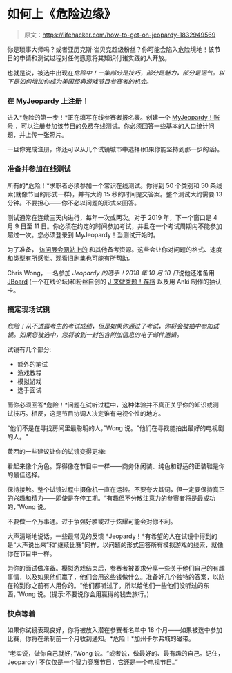 # 如何上《危险边缘》

> 原文：<https://lifehacker.com/how-to-get-on-jeopardy-1832949569>

你是琐事大师吗？或者亚历克斯·崔贝克超级粉丝？你可能会陷入危险境地！该节目的申请和测试过程对任何愿意将其知识付诸实践的人开放。



也就是说，被选中出现在*危险中！一集部分是技巧，部分是魅力，部分是运气。以下是如何增加你成为美国经典游戏节目参赛者的机会。* 

### 在 MyJeopardy 上注册！

进入*危险的第一步！*正在填写在线参赛者报名表。创建一个 [MyJeopardy！账号](https://www.jeopardy.com/create-account) ，可以注册参加该节目的免费在线测试。你必须回答一些基本的人口统计问题，并上传一张照片。

一旦你完成注册，你还可以从几个试镜城市中选择(如果你能坚持到那一步的话)。

### 准备并参加在线测试

所有的*危险！*求职者必须参加一个常识在线测试。你得到 50 个类别和 50 条线索(就像节目的形式一样)，并有大约 15 秒的时间提交答案。整个测试大约需要 13 分钟。不要担心——你不必以问题的形式来回答。

测试通常在连续三天内进行，每年一次或两次。对于 2019 年，下一个窗口是 4 月 9 日至 11 日。你必须在约定的时间参加考试，并且在一个考试周期内不能参加超过一次。您必须登录到 MyJeopardy！当测试开始时。

为了准备， [访问展会网站上的](https://www.jeopardy.com/be-on-j/prep-center) 和其他备考资源。这些会让你对问题的格式、速度和类型有所感觉。观看旧剧集也可能有所帮助。

Chris Wong，一名参加 *Jeopardy 的选手！2018 年 10 月 10 日*说他还准备用 [JBoard](https://jboard.tv/viewforum.php?f=1) (一个在线论坛)和粉丝自创的 [J 来做秀题！存档](http://j-archive.com/) 以及用 Anki 制作的抽认卡。

### 搞定现场试镜

*危险！从不透露考生的考试成绩，但是如果你通过了考试，你将会被抽中参加试镜。如果您被选中，您将收到一封包含附加信息的电子邮件邀请。*

试镜有几个部分:

*   额外的笔试
*   游戏教程
*   模拟游戏
*   选手面试

而你必须回答*危险！*问题在试听过程中，这种体验并不真正关乎你的知识或测试技巧。相反，这是节目协调人决定谁有电视个性的地方。

“他们不是在寻找房间里最聪明的人，”Wong 说。"他们在寻找能拍出最好的电视剧的人。"

黄西的一些建议让你的试镜变得更棒:

看起来像个角色。穿得像在节目中一样——商务休闲装、纯色和舒适的正装鞋是你的最佳选择。

保持接触。整个试镜过程中摄像机一直在运转。不要夸大其词，但一定要保持真正的兴趣和精力——即使是在停工期。“有趣但不分散注意力的参赛者将是最成功的，”Wong 说。

不要做一个万事通。过于争强好胜或过于炫耀可能会对你不利。

大声清晰地说话。一些最常见的反馈 *Jeopardy！*有希望的人在试镜中得到的是“大声说出来”和“继续比赛”同样，以问题的形式回答所有模拟游戏的线索，就像你在节目中一样。

为你的面试做准备。模拟游戏结束后，参赛者被要求分享一些关于他们自己的有趣事情，以及如果他们赢了，他们会用这些钱做什么。准备好几个独特的答案，以防在轮到你之前有人用你的。“他们都听过了，所以给他们一些他们没听过的东西，”Wong 说。(提示:不要说你会用赢得的钱去旅行。)

### 快点等着

如果你试镜表现良好，你将被放入潜在参赛者名单中 18 个月——如果被选中参加比赛，你将在录制前一个月收到通知。*危险！*加州卡尔弗城的磁带。

“老实说，做你自己就好，”Wong 说。“或者说，做最好的、最有趣的自己。记住，Jeopardy i 不仅仅是一个智力竞赛节目，它还是一个电视节目。”